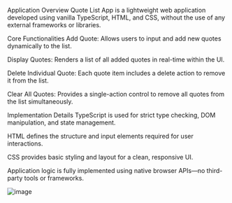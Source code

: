 Application Overview
Quote List App is a lightweight web application developed using vanilla TypeScript, HTML, and CSS, without the use of any external frameworks or libraries.

Core Functionalities
Add Quote: Allows users to input and add new quotes dynamically to the list.

Display Quotes: Renders a list of all added quotes in real-time within the UI.

Delete Individual Quote: Each quote item includes a delete action to remove it from the list.

Clear All Quotes: Provides a single-action control to remove all quotes from the list simultaneously.

Implementation Details
TypeScript is used for strict type checking, DOM manipulation, and state management.

HTML defines the structure and input elements required for user interactions.

CSS provides basic styling and layout for a clean, responsive UI.

Application logic is fully implemented using native browser APIs—no third-party tools or frameworks.

![image](https://github.com/user-attachments/assets/62402765-39ff-43a2-b5cf-6898ac6dc1de)
